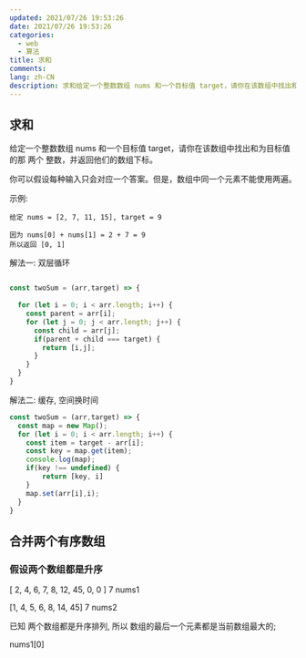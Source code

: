 ```yaml
---
updated: 2021/07/26 19:53:26
date: 2021/07/26 19:53:26
categories: 
  - web
  - 算法
title: 求和
comments: 
lang: zh-CN
description: 求和给定一个整数数组 nums 和一个目标值 target，请你在该数组中找出和为目标值的那 两个 整数，并返回他们的数组下标。你可以假设每种输入只会对应一个答案。但是，数组中同一个元素不能使用两遍。示例 解法一  双层循环解法二  缓存, 空间换时间合并两个有序数组假设两个数组都是升序
---
```


## 求和

给定一个整数数组 nums 和一个目标值 target，请你在该数组中找出和为目标值的那 两个 整数，并返回他们的数组下标。

你可以假设每种输入只会对应一个答案。但是，数组中同一个元素不能使用两遍。

 

示例:

```
给定 nums = [2, 7, 11, 15], target = 9

因为 nums[0] + nums[1] = 2 + 7 = 9
所以返回 [0, 1]
```

解法一: 双层循环

```js

const twoSum = (arr,target) => {
  
  for (let i = 0; i < arr.length; i++) {
    const parent = arr[i];
    for (let j = 0; j < arr.length; j++) {
      const child = arr[j];
      if(parent + child === target) {
        return [i,j];
      }
    }
  }
}
```

解法二: 缓存, 空间换时间

```js
const twoSum = (arr,target) => {
  const map = new Map();
  for (let i = 0; i < arr.length; i++) {
    const item = target - arr[i];
    const key = map.get(item);
    console.log(map);
    if(key !== undefined) {
    	return [key, i]
    }
    map.set(arr[i],i);
  }
}
```

## 合并两个有序数组

### 假设两个数组都是升序

[ 2, 4, 6, 7, 8, 12, 45, 0, 0 ]  7 nums1

[1, 4, 5, 6, 8, 14, 45] 7 nums2

已知 两个数组都是升序排列, 所以 数组的最后一个元素都是当前数组最大的;

nums1[0] 